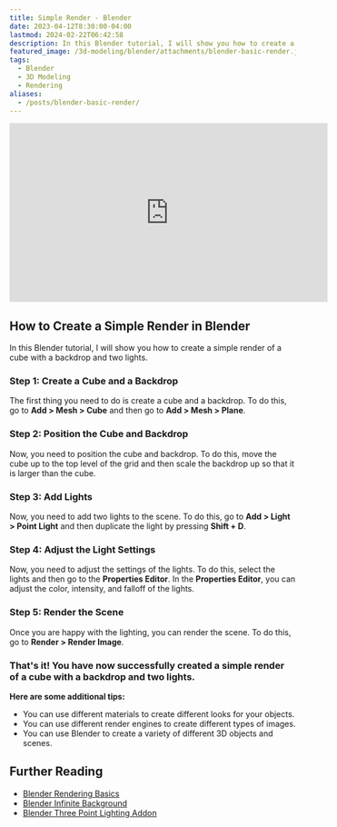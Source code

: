 ```yaml
---
title: Simple Render - Blender
date: 2023-04-12T8:30:00-04:00
lastmod: 2024-02-22T06:42:58
description: In this Blender tutorial, I will show you how to create a simple render of a cube with a backdrop and two lights.
featured_image: /3d-modeling/blender/attachments/blender-basic-render.jpg
tags:
  - Blender
  - 3D Modeling
  - Rendering
aliases:
  - /posts/blender-basic-render/
---
```


<div class="video-grid">
<div class="iframe-16-9-container">
<iframe class="youTubeIframe" width="560" height="315" src="https://www.youtube.com/embed/Qw8jl8mKEsY" title="YouTube video player" frameborder="0" allow="accelerometer; autoplay; clipboard-write; encrypted-media; gyroscope; picture-in-picture; web-share" allowfullscreen></iframe>
</div>
</div>

## How to Create a Simple Render in Blender

In this Blender tutorial, I will show you how to create a simple render of a cube with a backdrop and two lights.

### Step 1: Create a Cube and a Backdrop

The first thing you need to do is create a cube and a backdrop. To do this, go to **Add > Mesh > Cube** and then go to **Add > Mesh > Plane**.

### Step 2: Position the Cube and Backdrop

Now, you need to position the cube and backdrop. To do this, move the cube up to the top level of the grid and then scale the backdrop up so that it is larger than the cube.

### Step 3: Add Lights

Now, you need to add two lights to the scene. To do this, go to **Add > Light > Point Light** and then duplicate the light by pressing **Shift + D**.

### Step 4: Adjust the Light Settings

Now, you need to adjust the settings of the lights. To do this, select the lights and then go to the **Properties Editor**. In the **Properties Editor**, you can adjust the color, intensity, and falloff of the lights.

### Step 5: Render the Scene

Once you are happy with the lighting, you can render the scene. To do this, go to **Render > Render Image**.

### That's it! You have now successfully created a simple render of a cube with a backdrop and two lights.

**Here are some additional tips:**

- You can use different materials to create different looks for your objects.
- You can use different render engines to create different types of images.
- You can use Blender to create a variety of different 3D objects and scenes.

## Further Reading

- [Blender Rendering Basics](./rendering-basics-blender.md)
- [Blender Infinite Background](./infinite-background-blender.md)
- [Blender Three Point Lighting Addon](./3-point-lighting-add-on-blender.md)
